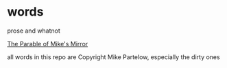 # words
prose and whatnot

[The Parable of Mike's Mirror](the_parable_of_mikes_mirror.md)

all words in this repo are Copyright Mike Partelow, especially the dirty ones
